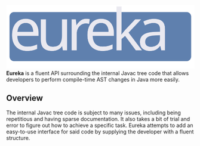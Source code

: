 ![eureka](https://github.com/project-transparent/eureka/blob/main/logo.svg)
<br>
**Eureka** is a fluent API surrounding the internal Javac tree code that allows developers to perform compile-time AST changes in Java more easily.

## Overview
The internal Javac tree code is subject to many issues, including being repetitious and having sparse documentation. It also takes a bit of trial and error to figure out how to achieve a specific task.
Eureka attempts to add an easy-to-use interface for said code by supplying the developer with a fluent structure.
